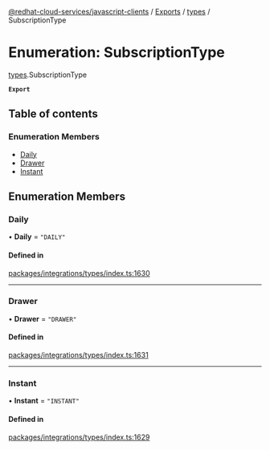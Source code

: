 [@redhat-cloud-services/javascript-clients](../README.md) / [Exports](../modules.md) / [types](../modules/types.md) / SubscriptionType

# Enumeration: SubscriptionType

[types](../modules/types.md).SubscriptionType

**`Export`**

## Table of contents

### Enumeration Members

- [Daily](types.SubscriptionType.md#daily)
- [Drawer](types.SubscriptionType.md#drawer)
- [Instant](types.SubscriptionType.md#instant)

## Enumeration Members

### Daily

• **Daily** = ``"DAILY"``

#### Defined in

[packages/integrations/types/index.ts:1630](https://github.com/RedHatInsights/javascript-clients/blob/main/packages/integrations/types/index.ts#L1630)

___

### Drawer

• **Drawer** = ``"DRAWER"``

#### Defined in

[packages/integrations/types/index.ts:1631](https://github.com/RedHatInsights/javascript-clients/blob/main/packages/integrations/types/index.ts#L1631)

___

### Instant

• **Instant** = ``"INSTANT"``

#### Defined in

[packages/integrations/types/index.ts:1629](https://github.com/RedHatInsights/javascript-clients/blob/main/packages/integrations/types/index.ts#L1629)
